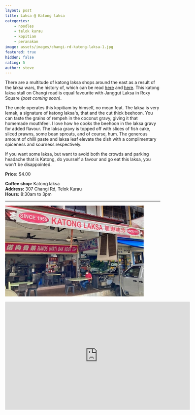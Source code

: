 ```yaml
---
layout: post
title: Laksa @ Katong laksa
categories: 
    - noodles
    - telok kurau
    - kopitiam
    - peranakan
image: assets/images/changi-rd-katong-laksa-1.jpg
featured: true
hidden: false
rating: 5
author: steve
---
```

There are a multitude of katong laksa shops around the east as a result of the laksa wars, the history of, which can be read [here](https://www.straitstimes.com/singapore/5-famous-singapore-food-feuds-0) and [here](https://johorkaki.blogspot.com/2020/01/a-history-of-singapore-katong-laksa.html). This katong laksa stall on Changi road is equal favourite with Janggut Laksa in Roxy Square *(post coming soon)*. 

The uncle operates this kopitiam by himself, no mean feat. The laksa is very lemak, a signature of katong laksa's, that and the cut thick beehoon. You can taste the grains of rempeh in the coconut gravy, giving it that homemade mouthfeel. I love how he cooks the beehoon in the laksa gravy for added flavour. The laksa gravy is topped off with slices of fish cake, sliced prawns, some bean sprouts, and of course, hum. The generous amount of chilli paste and laksa leaf elevate the dish with a complimentary spiceness and sourness respectively.

If you want some laksa, but want to avoid both the crowds and parking headache that is Katong, do yourself a favour and go eat this laksa, you won't be disappointed.

**Price:** $4.00  

**Coffee shop:** Katong laksa  
**Address:** 307 Changi Rd, Telok Kurau  
**Hours:** 8:30am to 3pm

***  

![Katong laksa](/assets/images/changi-rd-katong-laksa-2.jpg "Katong laksa")

<iframe src="https://www.google.com/maps/embed?pb=!1m14!1m8!1m3!1d15955.049663652211!2d103.9076842!3d1.318205!3m2!1i1024!2i768!4f13.1!3m3!1m2!1s0x0%3A0x86c0dab5c65e7762!2sKatong%20Laksa%20(George&#39;s)!5e0!3m2!1sen!2ssg!4v1617201479480!5m2!1sen!2ssg" width="600" height="350" style="border:0;" allowfullscreen="" loading="lazy"></iframe>